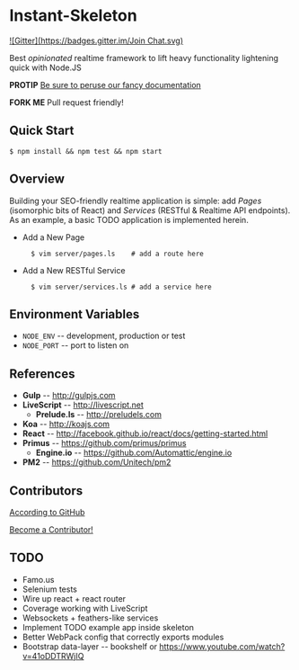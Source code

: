 Instant-Skeleton
================
[![Gitter](https://badges.gitter.im/Join Chat.svg)](https://gitter.im/DimensionSoftware/instant-skeleton?utm_source=badge&utm_medium=badge&utm_campaign=pr-badge&utm_content=badge)

Best _opinionated_ realtime framework to lift heavy functionality lightening quick with Node.JS

**PROTIP**  [Be sure to peruse our fancy documentation](http://dimensionsoftware.github.io/instant-skeleton)

**FORK ME** Pull request friendly!

## Quick Start

    $ npm install && npm test && npm start

## Overview

Building your SEO-friendly realtime application is simple: add _Pages_ (isomorphic bits of React) and _Services_ (RESTful & Realtime API
endpoints).  As an example, a basic TODO application is implemented herein.

* Add a New Page

        $ vim server/pages.ls    # add a route here

* Add a New RESTful Service

        $ vim server/services.ls # add a service here


## Environment Variables
* `NODE_ENV`  -- development, production or test
* `NODE_PORT` -- port to listen on

## References
* **Gulp** -- http://gulpjs.com
* **LiveScript** -- http://livescript.net
    * **Prelude.ls** -- http://preludels.com
* **Koa** -- http://koajs.com
* **React** -- http://facebook.github.io/react/docs/getting-started.html
* **Primus** -- https://github.com/primus/primus
    * **Engine.io** -- https://github.com/Automattic/engine.io
* **PM2** -- https://github.com/Unitech/pm2

## Contributors

[According to GitHub](https://github.com/DimensionSoftware/instant-skeleton/graphs/contributors)

[Become a Contributor!](https://github.com/DimensionSoftware/instant-skeleton/fork)

## TODO
* Famo.us
* Selenium tests
* Wire up react + react router
* Coverage working with LiveScript
* Websockets + feathers-like services
* Implement TODO example app inside skeleton
* Better WebPack config that correctly exports modules
* Bootstrap data-layer -- bookshelf or https://www.youtube.com/watch?v=41oDDTRWjIQ
